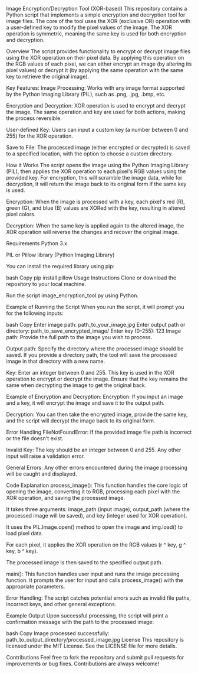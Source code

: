 Image Encryption/Decryption Tool (XOR-based)
This repository contains a Python script that implements a simple encryption and decryption tool for image files. The core of the tool uses the XOR (exclusive OR) operation with a user-defined key to modify the pixel values of the image. The XOR operation is symmetric, meaning the same key is used for both encryption and decryption.

Overview
The script provides functionality to encrypt or decrypt image files using the XOR operation on their pixel data. By applying this operation on the RGB values of each pixel, we can either encrypt an image (by altering its pixel values) or decrypt it (by applying the same operation with the same key to retrieve the original image).

Key Features:
Image Processing: Works with any image format supported by the Python Imaging Library (PIL), such as .png, .jpg, .bmp, etc.

Encryption and Decryption: XOR operation is used to encrypt and decrypt the image. The same operation and key are used for both actions, making the process reversible.

User-defined Key: Users can input a custom key (a number between 0 and 255) for the XOR operation.

Save to File: The processed image (either encrypted or decrypted) is saved to a specified location, with the option to choose a custom directory.

How it Works
The script opens the image using the Python Imaging Library (PIL), then applies the XOR operation to each pixel's RGB values using the provided key. For encryption, this will scramble the image data, while for decryption, it will return the image back to its original form if the same key is used.

Encryption: When the image is processed with a key, each pixel's red (R), green (G), and blue (B) values are XORed with the key, resulting in altered pixel colors.

Decryption: When the same key is applied again to the altered image, the XOR operation will reverse the changes and recover the original image.

Requirements
Python 3.x

PIL or Pillow library (Python Imaging Library)

You can install the required library using pip:

bash
Copy
pip install pillow
Usage Instructions
Clone or download the repository to your local machine.

Run the script image_encryption_tool.py using Python.

Example of Running the Script
When you run the script, it will prompt you for the following inputs:

bash
Copy
Enter image path: path_to_your_image.jpg
Enter output path or directory: path_to_save_encrypted_image/
Enter key (0-255): 123
Image path: Provide the full path to the image you wish to process.

Output path: Specify the directory where the processed image should be saved. If you provide a directory path, the tool will save the processed image in that directory with a new name.

Key: Enter an integer between 0 and 255. This key is used in the XOR operation to encrypt or decrypt the image. Ensure that the key remains the same when decrypting the image to get the original back.

Example of Encryption and Decryption:
Encryption: If you input an image and a key, it will encrypt the image and save it to the output path.

Decryption: You can then take the encrypted image, provide the same key, and the script will decrypt the image back to its original form.

Error Handling
FileNotFoundError: If the provided image file path is incorrect or the file doesn't exist.

Invalid Key: The key should be an integer between 0 and 255. Any other input will raise a validation error.

General Errors: Any other errors encountered during the image processing will be caught and displayed.

Code Explanation
process_image(): This function handles the core logic of opening the image, converting it to RGB, processing each pixel with the XOR operation, and saving the processed image.

It takes three arguments: image_path (input image), output_path (where the processed image will be saved), and key (integer used for XOR operation).

It uses the PIL.Image.open() method to open the image and img.load() to load pixel data.

For each pixel, it applies the XOR operation on the RGB values (r ^ key, g ^ key, b ^ key).

The processed image is then saved to the specified output path.

main(): This function handles user input and runs the image processing function. It prompts the user for input and calls process_image() with the appropriate parameters.

Error Handling: The script catches potential errors such as invalid file paths, incorrect keys, and other general exceptions.

Example Output
Upon successful processing, the script will print a confirmation message with the path to the processed image:

bash
Copy
Image processed successfully: path_to_output_directory/processed_image.jpg
License
This repository is licensed under the MIT License. See the LICENSE file for more details.

Contributions
Feel free to fork the repository and submit pull requests for improvements or bug fixes. Contributions are always welcome!
